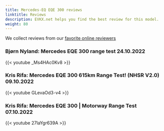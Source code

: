 ```yaml
---
title: Mercedes-EQ EQE 300 reviews
linktitle: Reviews
description: EVKX.net helps you find the best review for this model. 
weight: 80
---
```

We collect reviews from our [favorite online reviewers](/guides/evreviewers/)

### Bjørn Nyland: Mercedes EQE 300 range test 24.10.2022

{{< youtube _Ms4HAc0Kv8 >}}
### Kris Rifa: Mercedes EQE 300 615km Range Test! (NHSR V2.0) 09.10.2022

{{< youtube GLevaOd3-v4 >}}
### Kris Rifa: Mercedes EQE 300 | Motorway Range Test 07.10.2022

{{< youtube 27laYgr639A >}}
